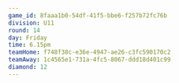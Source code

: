 ```yaml
---
game_id: 8faaa1b0-54df-41f5-bbe6-f257b72fc76b
division: U11
round: 14
day: Friday
time: 6.15pm
teamHome: f748f38c-e36e-4947-ae26-c3fc590170c2
teamAway: 1c4565e1-731a-4fc5-8067-ddd18d401c99
diamond: 12
---
```

